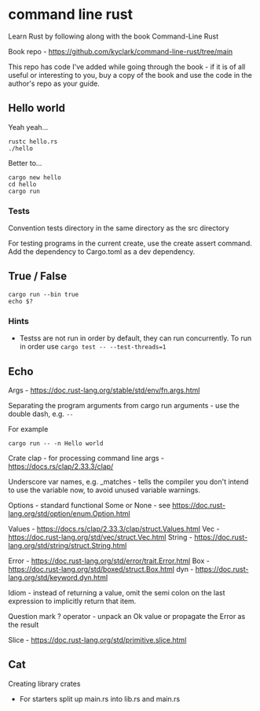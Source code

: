 # command line rust

Learn Rust by following along with the book Command-Line Rust

Book repo - https://github.com/kyclark/command-line-rust/tree/main

This repo has code I've added while going through the book - if it is of all useful or
interesting to you, buy a copy of the book and use the code in the author's repo as your
guide.

## Hello world

Yeah yeah...

```
rustc hello.rs
./hello
```

Better to...

```
cargo new hello
cd hello
cargo run
```

### Tests

Convention tests directory in the same directory as the src directory

For testing programs in the current create, use the create assert command. Add the dependency to Cargo.toml as a dev dependency.

## True / False

```
cargo run --bin true
echo $?
```

### Hints

* Testss are not run in order by default, they can run concurrently. To run in order use `cargo test -- --test-threads=1`

## Echo

Args - https://doc.rust-lang.org/stable/std/env/fn.args.html

Separating the program arguments from cargo run arguments - use the double dash, e.g. `--`

For example

```
cargo run -- -n Hello world
```

Crate clap - for processing command line args - https://docs.rs/clap/2.33.3/clap/

Underscore var names, e.g. _matches - tells the compiler you don't intend to use the variable now, to avoid
unused variable warnings.

Options - standard functional Some or None - see https://doc.rust-lang.org/std/option/enum.Option.html

Values - https://docs.rs/clap/2.33.3/clap/struct.Values.html
Vec - https://doc.rust-lang.org/std/vec/struct.Vec.html
String - https://doc.rust-lang.org/std/string/struct.String.html

Error -     https://doc.rust-lang.org/std/error/trait.Error.html
Box - https://doc.rust-lang.org/std/boxed/struct.Box.html
dyn - https://doc.rust-lang.org/std/keyword.dyn.html

Idiom - instead of returning a value, omit the semi colon on the last expression to implicitly 
return that item.

Question mark ? operator - unpack an Ok value or propagate the Error as the result

Slice - https://doc.rust-lang.org/std/primitive.slice.html

## Cat

Creating library crates

* For starters split up main.rs into lib.rs and main.rs